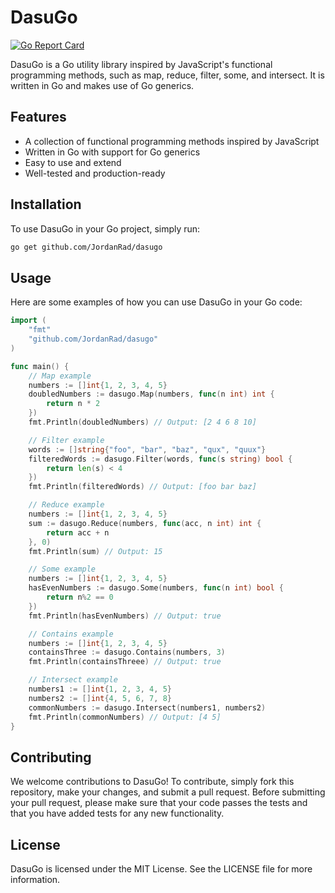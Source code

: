 # DasuGo

[![Go Report Card](https://goreportcard.com/report/github.com/JordanRad/dasugo)](https://goreportcard.com/report/github.com/JordanRad/dasugo)

DasuGo is a Go utility library inspired by JavaScript's functional programming methods, such as map, reduce, filter, some, and intersect. It is written in Go and makes use of Go generics.

## Features

- A collection of functional programming methods inspired by JavaScript
- Written in Go with support for Go generics
- Easy to use and extend
- Well-tested and production-ready

## Installation

To use DasuGo in your Go project, simply run:

```bash
go get github.com/JordanRad/dasugo
```

## Usage

Here are some examples of how you can use DasuGo in your Go code:

```go
import (
    "fmt"
    "github.com/JordanRad/dasugo"
)

func main() {
    // Map example
    numbers := []int{1, 2, 3, 4, 5}
    doubledNumbers := dasugo.Map(numbers, func(n int) int {
        return n * 2
    })
    fmt.Println(doubledNumbers) // Output: [2 4 6 8 10]

    // Filter example
    words := []string{"foo", "bar", "baz", "qux", "quux"}
    filteredWords := dasugo.Filter(words, func(s string) bool {
        return len(s) < 4
    })
    fmt.Println(filteredWords) // Output: [foo bar baz]

    // Reduce example
    numbers := []int{1, 2, 3, 4, 5}
    sum := dasugo.Reduce(numbers, func(acc, n int) int {
        return acc + n
    }, 0)
    fmt.Println(sum) // Output: 15

    // Some example
    numbers := []int{1, 2, 3, 4, 5}
    hasEvenNumbers := dasugo.Some(numbers, func(n int) bool {
        return n%2 == 0
    })
    fmt.Println(hasEvenNumbers) // Output: true

    // Contains example
    numbers := []int{1, 2, 3, 4, 5}
    containsThree := dasugo.Contains(numbers, 3)
    fmt.Println(containsThreee) // Output: true

    // Intersect example
    numbers1 := []int{1, 2, 3, 4, 5}
    numbers2 := []int{4, 5, 6, 7, 8}
    commonNumbers := dasugo.Intersect(numbers1, numbers2)
    fmt.Println(commonNumbers) // Output: [4 5]
}
```

## Contributing

We welcome contributions to DasuGo! To contribute, simply fork this repository, make your changes, and submit a pull request. Before submitting your pull request, please make sure that your code passes the tests and that you have added tests for any new functionality.

## License

DasuGo is licensed under the MIT License. See the LICENSE file for more information.
